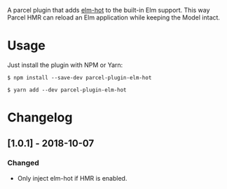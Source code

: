 A parcel plugin that adds [elm-hot](https://github.com/klazuka/elm-hot) to the built-in Elm support.
This way Parcel HMR can reload an Elm application while keeping the Model intact.

# Usage

Just install the plugin with NPM or Yarn:
```
$ npm install --save-dev parcel-plugin-elm-hot
```
```
$ yarn add --dev parcel-plugin-elm-hot
```

# Changelog

## [1.0.1] - 2018-10-07
### Changed
- Only inject elm-hot if HMR is enabled.
